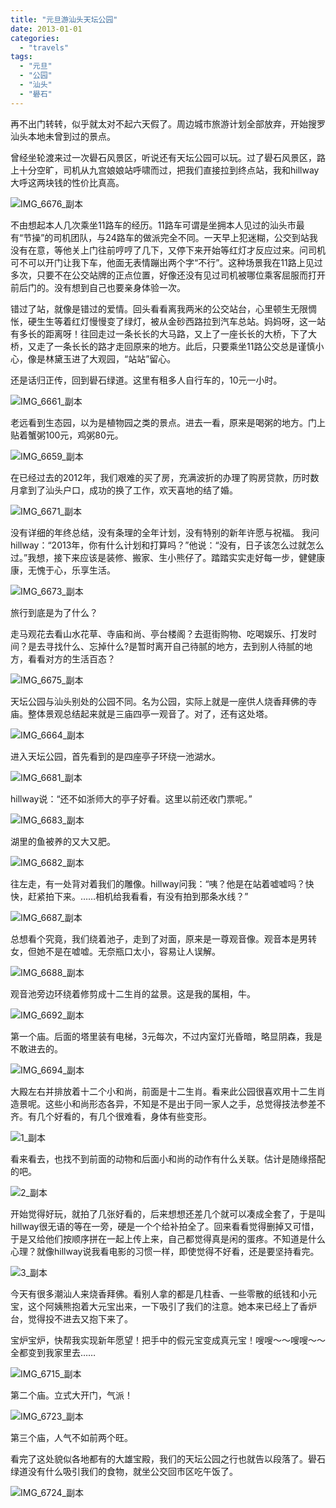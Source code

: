 ```yaml
---
title: "元旦游汕头天坛公园"
date: 2013-01-01
categories: 
  - "travels"
tags: 
  - "元旦"
  - "公园"
  - "汕头"
  - "礐石"
---
```


再不出门转转，似乎就太对不起六天假了。周边城市旅游计划全部放弃，开始搜罗汕头本地未曾到过的景点。

曾经坐轮渡来过一次礐石风景区，听说还有天坛公园可以玩。过了礐石风景区，路上十分空旷，司机从九宫娘娘站呼啸而过，把我们直接拉到终点站，我和hillway大呼这两块钱的性价比真高。

![IMG_6676_副本](images/8335549177_1d1d8de98b_z.jpg)

不由想起本人几次乘坐11路车的经历。11路车可谓是坐拥本人见过的汕头市最有“节操”的司机团队，与24路车的做派完全不同。一天早上犯迷糊，公交到站我没有在意，等他关上门往前哼哼了几下，又停下来开始等红灯才反应过来。问司机可不可以开门让我下车，他面无表情蹦出两个字“不行”。这种场景我在11路上见过多次，只要不在公交站牌的正点位置，好像还没有见过司机被哪位乘客屈服而打开前后门的。没有想到自己也要亲身体验一次。

错过了站，就像是错过的爱情。回头看看离我两米的公交站台，心里顿生无限惆怅，硬生生等着红灯慢慢变了绿灯，被从金砂西路拉到汽车总站。妈妈呀，这一站有多长的距离呀！往回走过一条长长的大马路，又上了一座长长的大桥，下了大桥，又走了一条长长的路才走回原来的地方。此后，只要乘坐11路公交总是谨慎小心，像是林黛玉进了大观园，“站站”留心。

还是话归正传，回到礐石绿道。这里有租多人自行车的，10元一小时。

![IMG_6661_副本](images/8336607514_dba063df65_z.jpg)

老远看到生态园，以为是植物园之类的景点。进去一看，原来是喝粥的地方。门上贴着蟹粥100元，鸡粥80元。

![IMG_6659_副本](images/8335553155_15349bc6a8_z.jpg)

在已经过去的2012年，我们艰难的买了房，充满波折的办理了购房贷款，历时数月拿到了汕头户口，成功的换了工作，欢天喜地的结了婚。

![IMG_6671_副本](images/8336606254_d806b6c031_z.jpg)

没有详细的年终总结，没有条理的全年计划，没有特别的新年许愿与祝福。 我问hillway：“2013年，你有什么计划和打算吗？”他说：“没有，日子该怎么过就怎么过。”我想，接下来应该是装修、搬家、生小熊仔了。踏踏实实走好每一步，健健康康，无愧于心，乐享生活。

![IMG_6673_副本](images/8336605652_f83d33bdf5_z.jpg)

旅行到底是为了什么？

走马观花去看山水花草、寺庙和尚、亭台楼阁？去逛街购物、吃喝娱乐、打发时间？是去寻找什么、忘掉什么?是暂时离开自己待腻的地方，去到别人待腻的地方，看看对方的生活百态？

![IMG_6675_副本](images/8336605002_25a01270af_z.jpg)

天坛公园与汕头别处的公园不同。名为公园，实际上就是一座供人烧香拜佛的寺庙。整体景观总结起来就是三庙四亭一观音了。对了，还有这处塔。

![IMG_6664_副本](images/8336606838_4c43b53100_z.jpg)

进入天坛公园，首先看到的是四座亭子环绕一池湖水。

![IMG_6681_副本](images/8336603704_3dbaab177d_z.jpg)

hillway说：“还不如浙师大的亭子好看。这里以前还收门票呢。”

![IMG_6683_副本](images/8335546529_5a8f56412a_z.jpg)

湖里的鱼被养的又大又肥。

![IMG_6682_副本](images/8335547665_d622907451_z.jpg)

往左走，有一处背对着我们的雕像。hillway问我：“咦？他是在站着嘘嘘吗？快快，赶紧拍下来。……相机给我看看，有没有拍到那条水线？”

![IMG_6687_副本](images/8336617618_f816fca121_z.jpg)

总想看个究竟，我们绕着池子，走到了对面，原来是一尊观音像。观音本是男转女，但她不是在嘘嘘。无奈瓶口太小，容易让人误解。

![IMG_6688_副本](images/8335613103_6c707796f3_z.jpg)

观音池旁边环绕着修剪成十二生肖的盆景。这是我的属相，牛。

![IMG_6692_副本](images/8335542001_4134017aaf_z.jpg)

第一个庙。后面的塔里装有电梯，3元每次，不过内室灯光昏暗，略显阴森，我是不敢进去的。

![IMG_6694_副本](images/8336617058_cf263375d6_z.jpg)

大殿左右并排放着十二个小和尚，前面是十二生肖。看来此公园很喜欢用十二生肖造景呢。这些小和尚形态各异，不知是不是出于同一家人之手，总觉得技法参差不齐。有几个好看的，有几个很难看，身体有些变形。

![1_副本](images/8336590774_499eef4b20_z.jpg)

看来看去，也找不到前面的动物和后面小和尚的动作有什么关联。估计是随缘搭配的吧。

![2_副本](images/8335534573_4288e9a4e8_z.jpg)

开始觉得好玩，就拍了几张好看的，后来想想还差几个就可以凑成全套了，于是叫hillway很无语的等在一旁，硬是一个个给补拍全了。回来看看觉得删掉又可惜，于是又给他们按顺序拼在一起上传上来，自己都觉得真是闲的蛋疼。不知道是什么心理？就像hillway说我看电影的习惯一样，即使觉得不好看，还是要坚持看完。

![3_副本](images/8336588020_f8d7457c49_z.jpg)

今天有很多潮汕人来烧香拜佛。看别人拿的都是几柱香、一些零散的纸钱和小元宝，这个阿姨熊抱着大元宝出来，一下吸引了我们的注意。她本来已经上了香炉台，觉得投不进去又抱下来了。

宝炉宝炉，快帮我实现新年愿望！把手中的假元宝变成真元宝！嗖嗖～～嗖嗖～～全都变到我家里去……

![IMG_6715_副本](images/8336616508_d2c2e07d4c_z.jpg)

第二个庙。立式大开门，气派！

![IMG_6723_副本](images/8335540141_7949c41587_z.jpg)

第三个庙，人气不如前两个旺。

看完了这处貌似各地都有的大雄宝殿，我们的天坛公园之行也就告以段落了。礐石绿道没有什么吸引我们的食物，就坐公交回市区吃午饭了。

![IMG_6724_副本](images/8336594230_c43cc8fd70_z.jpg)
